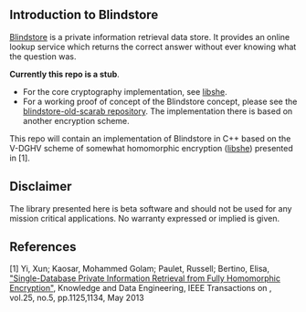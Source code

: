 ## Introduction to Blindstore

[Blindstore](https://blindstore.github.io/) is a private information retrieval data store.
It provides an online lookup service which returns the correct answer without ever knowing what the question was. 

**Currently this repo is a stub**.

* For the core cryptography implementation, see [libshe](https://github.com/blindstore/libshe).
* For a working proof of concept of the Blindstore concept, please see the [blindstore-old-scarab repository](https://github.com/blindstore/blindstore-old-scarab). The implementation there is based on another encryption scheme.

This repo will contain an implementation of Blindstore in C++ based on the V-DGHV scheme of somewhat homomorphic encryption ([libshe](https://github.com/blindstore/libshe)) presented in [1].

## Disclaimer

The library presented here is beta software and should not be used for any mission critical applications. No warranty expressed or implied is given.

## References

[1] Yi, Xun; Kaosar, Mohammed Golam; Paulet, Russell; Bertino, Elisa, ["Single-Database Private Information Retrieval from Fully Homomorphic Encryption"](http://dx.doi.org/10.1109/TKDE.2012.90), Knowledge and Data Engineering, IEEE Transactions on , vol.25, no.5, pp.1125,1134, May 2013
